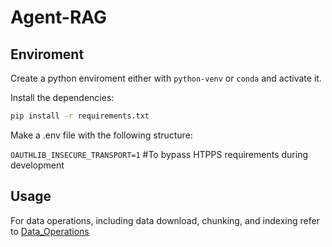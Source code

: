 # Agent-RAG

## Enviroment

Create a python enviroment either with `python-venv` or `conda` and activate it.

Install the dependencies:

```bash
pip install -r requirements.txt
```

Make a .env file with the following structure:

`OAUTHLIB_INSECURE_TRANSPORT=1` #To bypass HTPPS requirements during development

## Usage

For data operations, including data download, chunking, and indexing refer to [Data_Operations](src/data/data_operations.md)

